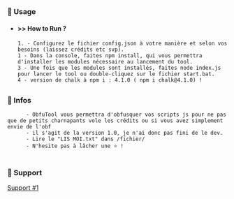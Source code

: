 ##  


### 🛒 Usage  

- #### >> How to Run ?
      1. - Configurez le fichier config.json à votre manière et selon vos besoins (laissez crédits etc svp).
      1 - Dans la console, faites npm install, qui vous permettra d'installer les modules nécessaire au lancement du tool.
      3 - Une fois que les modules sont installés, faites node index.js pour lancer le tool ou double-cliquez sur le fichier start.bat.
      4 - version de chalk à npm i : 4.1.0 ( npm i chalk@4.1.0) !
##

 
 ### 🍬 Infos
          - ObfuTool vous permettra d'obfusquer vos scripts js pour ne pas que de petits charnapants vole les crédits ou si vous avez simplement envie de l'obf
          - il s'agit de la version 1.0, je n'ai donc pas fini de le dev.
          - Lire le "LIS MOI.txt" dans /fichier/
          - N'hesite pas à lâcher une ⭐ ! 

 

#   

### 🧰 Support

  <a href="https://discord.gg/lightgen">  Support #1</a>


##  
